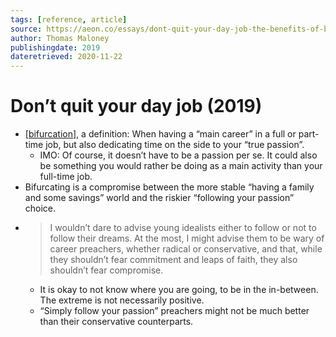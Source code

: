 ```yaml
---
tags: [reference, article]
source: https://aeon.co/essays/dont-quit-your-day-job-the-benefits-of-being-a-bifurcator
author: Thomas Maloney
publishingdate: 2019
dateretrieved: 2020-11-22
---
```


# Don’t quit your day job (2019)

- [[bifurcation]], a definition: When having a “main career” in a full or part-time job, but also dedicating time on the side to your “true passion”. 
  - IMO: Of course, it doesn’t have to be a passion per se. It could also be something you would rather be doing as a main activity than your full-time job.
- Bifurcating is a compromise between the more stable “having a family and some savings” world and the riskier “following your passion” choice.
-  > I wouldn’t dare to advise young idealists either to follow or not to follow their dreams. At the most, I might advise them to be wary of career preachers, whether radical or conservative, and that, while they shouldn’t fear commitment and leaps of faith, they also shouldn’t fear compromise.
   -  It is okay to not know where you are going, to be in the in-between. The extreme is not necessarily positive.
   -  “Simply follow your passion” preachers might not be much better than their conservative counterparts.

[//begin]: # "Autogenerated link references for markdown compatibility"
[bifurcation]: ../3-literature/bifurcation "Bifurcation"
[//end]: # "Autogenerated link references"